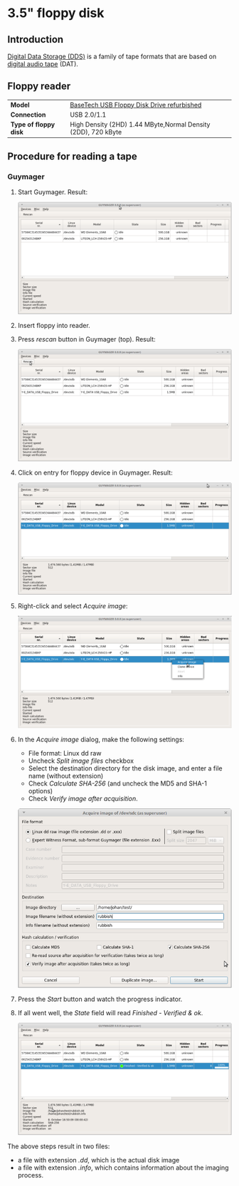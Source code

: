# 3.5" floppy disk

## Introduction

[Digital Data Storage (DDS)](https://en.wikipedia.org/wiki/Floppy_disk#%E2%80%8B3_1%E2%81%842-inch_floppy_disk) is a family of tape formats that are based on [digital audio tape](https://en.wikipedia.org/wiki/Digital_audio_tape) (DAT).

## Floppy reader

|||
|:--|:--|
|**Model**|[BaseTech USB Floppy Disk Drive refurbished](https://web.archive.org/web/20181008141513/http://www.produktinfo.conrad.com/datenblaetter/1100000-1199999/001170561-an-01-ml-BASETECH_FLOPPY_LAUFWERK_USB_de_en_fr_nl.pdf)|
|**Connection**|USB 2.0/1.1|
|**Type of floppy disk**|High Density (2HD) 1.44 MByte,Normal Density (2DD), 720 kByte|

## Procedure for reading a tape

### Guymager

1. Start Guymager. Result:

    ![](./img/floppy-35-guymager1.png)

2. Insert floppy into reader.

3. Press *rescan* button in Guymager (top). Result:

    ![](./img/floppy-35-guymager2.png)

4. Click on entry for floppy device in Guymager. Result:

    ![](./img/floppy-35-guymager3.png)

5. Right-click and select *Acquire image*:

    ![](./img/floppy-35-guymager4.png)

6. In the *Acquire image* dialog, make the following settings:

    - File format: Linux dd raw
    - Uncheck *Split image files* checkbox
    - Select the destination directory for the disk image, and enter a file name (without extension)
    - Check *Calculate SHA-256* (and uncheck the MD5 and SHA-1 options)
    - Check *Verify image after acquisition*.

    ![](./img/floppy-35-guymager5.png)

7. Press the *Start* button and watch the progress indicator.

8. If all went well, the *State* field will read *Finished - Verified & ok*.

    ![](./img/floppy-35-guymager6.png)

The above steps result in two files:

- a file with extension *.dd*, which is the actual disk image
- a file with extension *.info*, which contains information about the imaging process.
